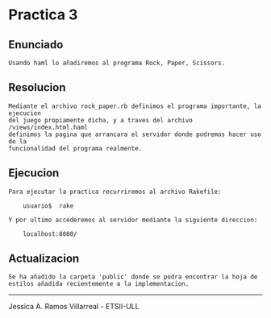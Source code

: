 Practica 3
==========

Enunciado
---------

    Usando haml lo añadiremos al programa Rock, Paper, Scissors. 
    

Resolucion
----------

    Mediante el archivo rock_paper.rb definimos el programa importante, la ejecucion
    del juego propiamente dicha, y a traves del archivo /views/index.html.haml 
    definimos la pagina que arrancara el servidor donde podremos hacer uso de la
    funcionalidad del programa realmente.
    
    
Ejecucion
---------

    Para ejecutar la practica recurriremos al archivo Rakefile:
        
        usuario$  rake
        
    Y por ultimo accederemos al servidor mediante la siguiente direccion:
    
        localhost:8080/
  
        
Actualizacion
-------------

    Se ha añadido la carpeta 'public' donde se podra encontrar la hoja de
    estilos añadida recientemente a la implementacion.
    
----------------------------------------
Jessica A. Ramos Villarreal - ETSII-ULL
